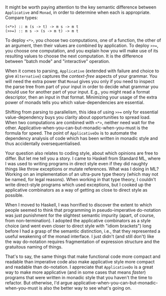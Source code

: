 It might be worth paying attention to the key semantic difference between `Applicative` and `Monad`, in order to determine when each is appropriate. Compare types:

    (<*>) :: m (s -> t) -> m s -> m t
    (>>=) :: m s -> (s -> m t) -> m t

To deploy `<*>`, you choose two computations, one of a function, the other of an argument, then their values are combined by application. To deploy `>>=`, you choose one computation, and you explain how you will make use of its resulting values to choose the next computation. It is the difference between "batch mode" and "interactive" operation.

When it comes to parsing, `Applicative` (extended with failure and choice to give `Alternative`) captures the *context-free* aspects of your grammar. You will need the extra power that `Monad` gives you only if you need to inspect the parse tree from part of your input in order to decide what grammar you should use for another part of your input. E.g., you might read a format descriptor, then an input in that format. Minimizing your usage of the extra power of monads tells you which value-dependencies are essential.

Shifting from parsing to parallelism, this idea of using `>>=` only for essential value-dependency buys you clarity about opportunities to spread load. When two computations are combined with `<*>`, neither need wait for the other. Applicative-when-you-can-but-monadic-when-you-must is the formula for speed. The point of `ApplicativeDo` is to automate the dependency analysis of code which has been written in monadic style and thus accidentally oversequentialised.

Your question also relates to coding style, about which opinions are free to differ. But let me tell you a story. I came to Haskell from Standard ML, where I was used to writing programs in direct style even if they did naughty things like throw exceptions or mutate references. What was I doing in ML? Working on an implementation of an ultra-pure type theory (which may not be named, for legal reasons). When working *in* that type theory, I couldn't write direct-style programs which used exceptions, but I cooked up the applicative combinators as a way of getting as close to direct style as possible.

When I moved to Haskell, I was horrified to discover the extent to which people seemed to think that programming in pseudo-imperative do-notation was just punishment for the slightest semantic impurity (apart, of course, from non-termination). I adopted the applicative combinators as a style choice (and went even closer to direct style with "idiom brackets") long before I had a grasp of the semantic distinction, i.e., that they represented a useful weakening of the monad interface. I just didn't (and still don't) like the way do-notation requires fragmentation of expression structure and the gratuitous naming of things.

That's to say, the same things that make functional code more compact and readable than imperative code also make applicative style more compact and readable than do-notation. I appreciate that `ApplicativeDo` is a great way to make more applicative (and in some cases that means *faster*) programs that were written in monadic style that you haven't the time to refactor. But otherwise, I'd argue applicative-when-you-can-but-monadic-when-you-must is also the better way to see what's going on.

